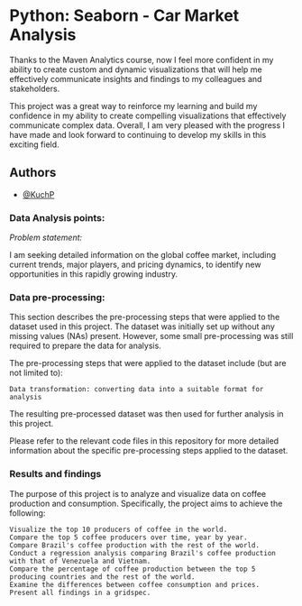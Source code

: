 
# Python: Seaborn - Car Market Analysis

Thanks to the Maven Analytics course, now I feel more confident in my ability to create custom and dynamic visualizations that will help me effectively communicate insights and findings to my colleagues and stakeholders.

This project was a great way to reinforce my learning and build my confidence in my ability to create compelling visualizations that effectively communicate complex data. Overall, I am very pleased with the progress I have made and look forward to continuing to develop my skills in this exciting field.


## Authors

- [@KuchP](https://github.com/KuchP)


### Data Analysis points:

_Problem statement:_ 

I am seeking detailed information on the global coffee market, including current trends, major players, and pricing dynamics, to identify new opportunities in this rapidly growing industry.

### Data pre-processing:
This section describes the pre-processing steps that were applied to the dataset used in this project. The dataset was initially set up without any missing values (NAs) present. However, some small pre-processing was still required to prepare the data for analysis.

The pre-processing steps that were applied to the dataset include (but are not limited to):

    Data transformation: converting data into a suitable format for analysis

The resulting pre-processed dataset was then used for further analysis in this project.

Please refer to the relevant code files in this repository for more detailed information about the specific pre-processing steps applied to the dataset.

### Results and findings

The purpose of this project is to analyze and visualize data on coffee production and consumption. Specifically, the project aims to achieve the following:

    Visualize the top 10 producers of coffee in the world.
    Compare the top 5 coffee producers over time, year by year.
    Compare Brazil's coffee production with the rest of the world.
    Conduct a regression analysis comparing Brazil's coffee production with that of Venezuela and Vietnam.
    Compare the percentage of coffee production between the top 5 producing countries and the rest of the world.
    Examine the differences between coffee consumption and prices.
    Present all findings in a gridspec.





